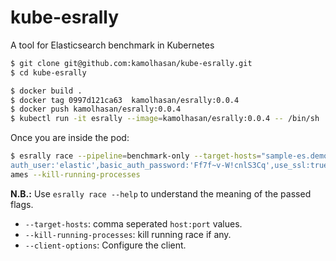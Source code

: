 # kube-esrally
A tool for Elasticsearch benchmark in Kubernetes

```bash
$ git clone git@github.com:kamolhasan/kube-esrally.git
$ cd kube-esrally
```

```bash
$ docker build .
$ docker tag 0997d121ca63  kamolhasan/esrally:0.0.4
$ docker push kamolhasan/esrally:0.0.4
$ kubectl run -it esrally --image=kamolhasan/esrally:0.0.4 -- /bin/sh
```

Once you are inside the pod:

```bash
$ esrally race --pipeline=benchmark-only --target-hosts="sample-es.demo:9200" --client-options="basic_
auth_user:'elastic',basic_auth_password:'Ff7f~v-W!cnlS3Cq',use_ssl:true,verify_certs:false" --track=geon
ames --kill-running-processes
```

**N.B.:** Use `esrally race --help` to understand the meaning of the passed flags.
- `--target-hosts`: comma seperated `host:port` values.
- `--kill-running-processes`: kill running race if any.
- `--client-options`: Configure the client.